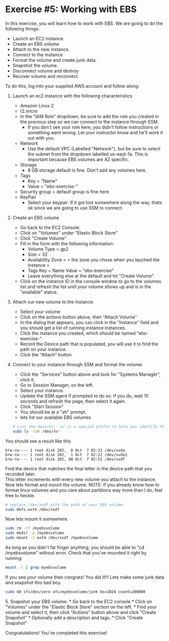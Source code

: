 # Exercise #5: Working with EBS

In this exercise, you will learn how to work with EBS.  We are going to do the following things:

* Launch an EC2 instance.
* Create an EBS volume
* Attach to the new instance.
* Connect to the instance
* Format the volume and create junk data.
* Snapshot the volume.
* Disconnect volume and destroy
* Recover volume and reconnect.

To do this, log into your supplied AWS account and follow along:

1. Launch an ec2 instance with the following characteristics
    * Amazon Linux 2
    * t2.micro
    * In the "IAM Role" dropdown, be sure to add the role you created in the previous step so we can 
    connect to the instance through SSM.  
        * If you don't see your role here, you didn't follow instructions
        or something went wrong.  Let your instructor know and he'll work it out with you.
    * Network
        * Use the default VPC (Labelled "Network"), but be sure to select the subnet from the dropdown labelled us-east-1a.
        This is important because EBS volumes are AZ specific.
    * Storage 
        * 8 GB storage default is fine.  Don't add any volumes here.
    * Tags 
        * Key = "Name"
        * Value = "ebs-exercise-<your-name>"
    * Security group = default group is fine here
    * KeyPair 
        * Select your keypair.  If it got lost somewhere along the way, thats ok since we are going to use SSM to connect.
        
1. Create an EBS volume
    * Go back to the EC2 Console.
    * Click on "Volumes" under "Elastic Block Store"
    * Click "Create Volume"
    * Fill in the form with the following information:
        * Volume Type = gp2
        * Size = 32
        * Availability Zone = < the zone you chose when you lauched the instance >
        * Tags
            Key = Name
            Value = "ebs-exercise"
        * Leave everything else at the default and hit "Create Volume"
    * Click on the instance ID in the console window to go to the volumes list and refresh the list until your volume 
    shows up and is in the "available" status.
    
1. Attach our new volume to the instance.
    * Select your volume
    * Click on the actions button above, then "Attach Volume"
    * In the dialog that appears, you can click in the "Instance" field and you should get a list of running instance instances.
    * Click the instance you created, which should be named "ebs-exercise-<your-name>"
    * Record the Device path that is populated, you will use it to find the path on your instance. 
    * Click the "Attach" button

1. Connect to your instance through SSM and format the volume.
    * Click the "Services" button above and look for "Systems Manager", click it.
    * Go to Session Manager, on the left.
    * Select your instance.
    * Update the SSM agent if prompted to do so.  If you do, wait 10 seconds and refresh the page, then select it again.
    * Click "Start Session"
    * You should be at a "sh" prompt.  
    * lets list our available EBS volumes
    
    ```bash
    # List the devices.  xv is a special prefix to help you identify the EBS volumes
    sudo ls -lah /dev/xv*
    ```

You should see a result like this

```
brw-rw---- 1 root disk 202,  0 Oct  7 02:22 /dev/xvda
brw-rw---- 1 root disk 202,  1 Oct  7 02:22 /dev/xvda1
brw-rw---- 1 root disk 202, 80 Oct  7 02:51 /dev/xvdf
```

Find the device that matches the final letter in the device path that you recorded later.  
This letter increments with every new volume you attach to the instance.  Now lets format and mount the volume.
NOTE: If you already know how to format linux volumes and you care about partitions way more than I do, feel 
free to heckle.
    
```bash
# replace /dev/xvdf with the path of your EBS volume.
sudo mkfs.ext4 /dev/xvdf
```

Now lets mount it somewhere.

```bash
sudo rm -rf /myebsvolume
sudo mkdir -p /myebsvolume
sudo mount -t ext4 /dev/xvdf /myebsvolume
```

As long as you didn't fat finger anything, you should be able to "cd /myebsvolume" without error.  Check that you've
mounted it right by running:

```bash
mount -l | grep myebsvolume
```

If you see your volume then congratz!  You did it!!!  Lets make some junk data and snapshot this bad boy.

```bash
sudo dd if=/dev/zero of=/myebsvolume/junk bs=1024 count=200000
```


5\. Snapshot your EBS volume.
    * Go back to the EC2 console
    * Click on "Volumes" under the "Elastic Block Store" section on the left.
    * Find your volume and select it, then click "Actions" button above and click "Create Snapshot"
    * Optionally add a description and tags.
    * Click "Create Snapshot"
    

Congratulations!  You've completed this exercise!